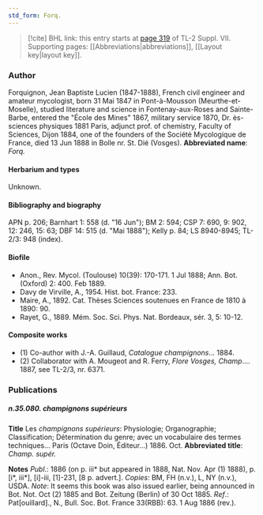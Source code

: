 ```yaml
---
std_form: Forq.
---
```


> [!cite] BHL link: this entry starts at [page 319](https://www.biodiversitylibrary.org/page/33259823) of TL-2 Suppl. VII.
> Supporting pages: [[Abbreviations|abbreviations]], [[Layout key|layout key]].

### Author

Forquignon, Jean Baptiste Lucien (1847-1888), French civil engineer and amateur mycologist, born 31 Mai 1847 in Pont-à-Mousson (Meurthe-et-Moselle), studied literature and science in Fontenay-aux-Roses and Sainte-Barbe, entered the "École des Mines" 1867, military service 1870, Dr. ès-sciences physiques 1881 Paris, adjunct prof. of chemistry, Faculty of Sciences, Dijon 1884, one of the founders of the Société Mycologique de France, died 13 Jun 1888 in Bolle nr. St. Dié (Vosges). 
**Abbreviated name**: *Forq.*

#### Herbarium and types

Unknown.

#### Bibliography and biography

APN p. 206; Barnhart 1: 558 (d. "16 Jun"); BM 2: 594; CSP 7: 690, 9: 902, 12: 246, 15: 63; DBF 14: 515 (d. "Mai 1888"); Kelly p. 84; LS 8940-8945; TL-2/3: 948 (index).

#### Biofile

- Anon., Rev. Mycol. (Toulouse) 10(39): 170-171. 1 Jul 1888; Ann. Bot. (Oxford) 2: 400. Feb 1889.
- Davy de Virville, A., 1954. Hist. bot. France: 233.
- Maire, A., 1892. Cat. Thèses Sciences soutenues en France de 1810 à 1890: 90.
- Rayet, G., 1889. Mém. Soc. Sci. Phys. Nat. Bordeaux, sér. 3, 5: 10-12.

#### Composite works

- (1) Co-author with J.-A. Guillaud, *Catalogue champignons*... 1884.
- (2) Collaborator with A. Mougeot and R. Ferry, *Flore Vosges, Champ*.... 1887, see TL-2/3, nr. 6371.

### Publications

##### n.35.080. champignons supérieurs

**Title**
Les *champignons supérieurs*: Physiologie; Organographie; Classification; Détermination du genre; avec un vocabulaire des termes techniques... Paris (Octave Doin, Éditeur...) 1886. Oct.
**Abbreviated title**: *Champ. supér.*

**Notes**
*Publ*.: 1886 (on p. iii\* but appeared in 1888, Nat. Nov. Apr (1) 1888), p. \[i\*, iii\*\], \[i\]-iii, \[1\]-231, \[8 p. advert.\]. *Copies*: BM, FH (n.v.), L, NY (n.v.), USDA.
*Note*: It seems this book was also issued earlier, being announced in Bot. Not. Oct (2) 1885 and Bot. Zeitung (Berlin) of 30 Oct 1885.
*Ref*.: Pat\[ouillard\]., N., Bull. Soc. Bot. France 33(RBB): 63. 1 Aug 1886 (rev.).

